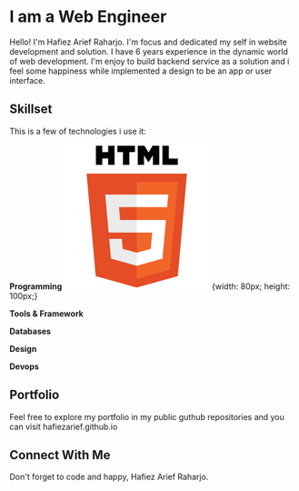 # I am a Web Engineer

Hello! I'm Hafiez Arief Raharjo. I'm focus and dedicated my self in
website development and solution. I have 6 years experience in the dynamic
world of web development. I'm enjoy to build backend service as a solution
and i feel some happiness while implemented a design to be an app or user interface.

## Skillset

This is a few of technologies i use it:

**Programming**
![HTML](https://raw.githubusercontent.com/devicons/devicon/master/icons/html5/html5-original-wordmark.svg) {width: 80px; height: 100px;}

**Tools & Framework**

**Databases**

**Design**

**Devops**

## Portfolio

Feel free to explore my portfolio in my public guthub repositories and you can visit hafiezarief.github.io

## Connect With Me


Don't forget to code and happy, Hafiez Arief Raharjo.
